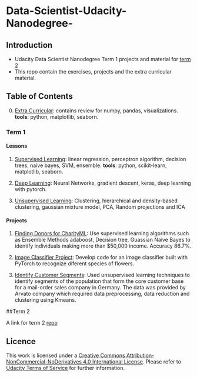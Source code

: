 # Data-Scientist-Udacity-Nanodegree-

## Introduction
* Udacity Data Scientist Nanodegree Term 1 projects and material
for [term 2](https://github.com/nesreensada/Data-Scientist-Udacity-Nanodegree-Term2)
* This repo contain the exercises, projects and the extra curricular material.

## Table of Contents
0. [Extra Curricular](https://github.com/nesreensada/Data-Scientist-Udacity-Nanodegree-/tree/master/Extra%20Curricular): contains review for numpy, pandas, visualizations. **tools**: python, matplotlib, seaborn.

### Term 1

#### Lessons 
1. [Supervised Learning](https://github.com/nesreensada/Data-Scientist-Udacity-Nanodegree-/tree/master/Supervised%20learning): linear regression, perceptron algorithm, decision trees, naive bayes, SVM, ensemble. **tools**: python, scikit-learn, matplotlib, seaborn.

2. [Deep Learning](https://github.com/nesreensada/Data-Scientist-Udacity-Nanodegree-/tree/master/Deep%20learning): Neural Networks, gradient descent, keras, deep learning with pytorch.

3. [Unsupervised Learning](https://github.com/nesreensada/Data-Scientist-Udacity-Nanodegree-/tree/master/Unsupervised%20Learning): Clustering, hierarchical and density-based clustering, gaussian mixture model, PCA, Random projections and ICA

#### Projects
1. [Finding Donors for CharityML](https://github.com/nesreensada/Data-Scientist-Udacity-Nanodegree-/tree/master/projects/p1_charityml): Use supervised learning algorithms such as Ensemble Methods adaboost, Decision tree, Guassian Naive Bayes to identify individuals making more than $50,000 income. Accuracy 86.7%.

2. [Image Classifier Project](https://github.com/nesreensada/Data-Scientist-Udacity-Nanodegree-/tree/master/projects/p2_image_classifier): Develop code for an image classifier built with PyTorch to recognize diferent species of flowers.

3. [Identify Customer Segments](https://github.com/nesreensada/Data-Scientist-Udacity-Nanodegree-/tree/master/projects/p3_identify_customers_clusters): Used unsupervised learning techniques to identify segments of the population that form the core customer base for a mail-order sales company in Germany. The data was provided by Arvato company which required data preprocessing, data reduction and clustering using Kmeans.

##Term 2

A link for term 2 [repo](https://github.com/nesreensada/Data-Scientist-Udacity-Nanodegree-Term2)

## Licence 
This work is licensed under a [Creative Commons Attribution-NonCommercial-NoDerivatives 4.0 International License](https://creativecommons.org/licenses/by-nc-nd/4.0/). Please refer to [Udacity Terms of Service](https://www.udacity.com/legal) for further information.

